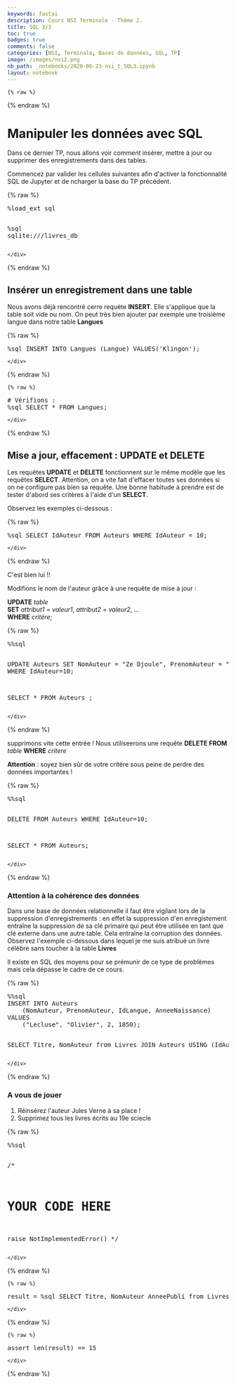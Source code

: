 ```yaml
---
keywords: fastai
description: Cours NSI Terminale - Thème 2.
title: SQL 3/3
toc: true 
badges: true
comments: false
categories: [NSI, Terminale, Bases de données, SQL, TP]
image: /images/nsi2.png
nb_path: _notebooks/2020-06-23-nsi_t_SQL3.ipynb
layout: notebook
---
```


<!--
#################################################
### THIS FILE WAS AUTOGENERATED! DO NOT EDIT! ###
#################################################
# file to edit: _notebooks/2020-06-23-nsi_t_SQL3.ipynb
-->

<div class="container" id="notebook-container">
        
    {% raw %}
    
<div class="cell border-box-sizing code_cell rendered">

</div>
    {% endraw %}

<div class="cell border-box-sizing text_cell rendered"><div class="inner_cell">
<div class="text_cell_render border-box-sizing rendered_html">
<h1 id="Manipuler-les-donn&#233;es-avec-SQL">Manipuler les donn&#233;es avec SQL<a class="anchor-link" href="#Manipuler-les-donn&#233;es-avec-SQL"> </a></h1><p>Dans ce dernier TP, nous allons voir comment insérer, mettre à jour ou supprimer des enregistrements dans des tables.</p>
<p>Commencez par valider les cellules suivantes afin d'activer la fonctionnalité SQL de Jupyter et de ncharger la base du TP précédent.</p>

</div>
</div>
</div>
    {% raw %}
    
<div class="cell border-box-sizing code_cell rendered">
<div class="input">

<div class="inner_cell">
    <div class="input_area">
<div class=" highlight hl-ipython3"><pre><span></span><span class="o">%</span><span class="k">load_ext</span> sql

<span class="o">%</span><span class="k">sql</span> sqlite:///livres_db
</pre></div>

    </div>
</div>
</div>

</div>
    {% endraw %}

<div class="cell border-box-sizing text_cell rendered"><div class="inner_cell">
<div class="text_cell_render border-box-sizing rendered_html">
<h2 id="Ins&#233;rer-un-enregistrement-dans-une-table">Ins&#233;rer un enregistrement dans une table<a class="anchor-link" href="#Ins&#233;rer-un-enregistrement-dans-une-table"> </a></h2><p>Nous avons déjà rencontré cerre requète <strong>INSERT</strong>. Elle s'applique que la table soit vide ou nom. On peut très bien ajouter par exemple une troisième langue dans notre table <strong>Langues</strong></p>

</div>
</div>
</div>
    {% raw %}
    
<div class="cell border-box-sizing code_cell rendered">
<div class="input">

<div class="inner_cell">
    <div class="input_area">
<div class=" highlight hl-ipython3"><pre><span></span><span class="o">%</span><span class="k">sql</span> INSERT INTO Langues (Langue) VALUES(&#39;Klingon&#39;);
</pre></div>

    </div>
</div>
</div>

</div>
    {% endraw %}

    {% raw %}
    
<div class="cell border-box-sizing code_cell rendered">
<div class="input">

<div class="inner_cell">
    <div class="input_area">
<div class=" highlight hl-ipython3"><pre><span></span><span class="c1"># Vérifions :</span>
<span class="o">%</span><span class="k">sql</span> SELECT * FROM Langues;
</pre></div>

    </div>
</div>
</div>

</div>
    {% endraw %}

<div class="cell border-box-sizing text_cell rendered"><div class="inner_cell">
<div class="text_cell_render border-box-sizing rendered_html">
<h2 id="Mise-a-jour,-effacement-:-UPDATE-et-DELETE">Mise a jour, effacement : UPDATE et DELETE<a class="anchor-link" href="#Mise-a-jour,-effacement-:-UPDATE-et-DELETE"> </a></h2><p>Les requêtes <strong>UPDATE</strong> et <strong>DELETE</strong> fonctionnent sur le même modèle que les requêtes <strong>SELECT</strong>.  Attention, on a vite fait d'effacer toutes ses données si on ne configure pas bien sa requête. Une bonne habitude à prendre est de tester d'abord ses critères à l'aide d'un <strong>SELECT</strong>.</p>
<p>Observez les exemples ci-dessous :</p>

</div>
</div>
</div>
    {% raw %}
    
<div class="cell border-box-sizing code_cell rendered">
<div class="input">

<div class="inner_cell">
    <div class="input_area">
<div class=" highlight hl-ipython3"><pre><span></span><span class="o">%</span><span class="k">sql</span> SELECT IdAuteur FROM Auteurs WHERE IdAuteur = 10;
</pre></div>

    </div>
</div>
</div>

</div>
    {% endraw %}

<div class="cell border-box-sizing text_cell rendered"><div class="inner_cell">
<div class="text_cell_render border-box-sizing rendered_html">
<p>C'est bien lui !!</p>
<p>Modifions le nom de l'auteur grâce à une requête de mise à jour :</p>
<p><strong>UPDATE</strong> <em>table</em> <br>
<strong>SET</strong>  <em>attribut1</em> = <em>valeur1</em>, <em>attribut2</em> = <em>valeur2</em>, ...<br>
<strong>WHERE</strong> <em>critère</em>;</p>

</div>
</div>
</div>
    {% raw %}
    
<div class="cell border-box-sizing code_cell rendered">
<div class="input">

<div class="inner_cell">
    <div class="input_area">
<div class=" highlight hl-ipython3"><pre><span></span><span class="o">%%</span><span class="k">sql</span> 

UPDATE Auteurs 
SET NomAuteur = &quot;Ze Djoule&quot;, PrenomAuteur = &quot;Juju&quot;
WHERE IdAuteur=10;

SELECT * FROM Auteurs ;
</pre></div>

    </div>
</div>
</div>

</div>
    {% endraw %}

<div class="cell border-box-sizing text_cell rendered"><div class="inner_cell">
<div class="text_cell_render border-box-sizing rendered_html">
<p>supprimons vite cette entrée ! Nous utiliseerons une requête
<strong>DELETE FROM</strong> <em>table</em> <strong>WHERE</strong> <em>critere</em></p>
<p><strong>Attention</strong> : soyez bien sûr de votre critère sous peine de perdre des données importantes !</p>

</div>
</div>
</div>
    {% raw %}
    
<div class="cell border-box-sizing code_cell rendered">
<div class="input">

<div class="inner_cell">
    <div class="input_area">
<div class=" highlight hl-ipython3"><pre><span></span><span class="o">%%</span><span class="k">sql</span> 

DELETE  FROM Auteurs  WHERE IdAuteur=10;

SELECT * FROM Auteurs;
</pre></div>

    </div>
</div>
</div>

</div>
    {% endraw %}

<div class="cell border-box-sizing text_cell rendered"><div class="inner_cell">
<div class="text_cell_render border-box-sizing rendered_html">
<h3 id="Attention-&#224;-la-coh&#233;rence-des-donn&#233;es">Attention &#224; la coh&#233;rence des donn&#233;es<a class="anchor-link" href="#Attention-&#224;-la-coh&#233;rence-des-donn&#233;es"> </a></h3><p>Dans une base de données relationnelle il faut être vigilant lors de la suppression d'enregistrements : en effet la suppression d'en enregistement entraîne la suppression de sa clé primaire qui peut être utilisée en tant que clé externe dans une autre table. Cela entraîne la corruption des données. Observez l'exemple ci-dessous dans lequel je me suis atribué un livre célèbre sans toucher à la table <strong>Livres</strong></p>
<p>Il existe en SQL des moyens pour se prémunir de ce type de problèmes mais cela dépasse le cadre de ce cours.</p>

</div>
</div>
</div>
    {% raw %}
    
<div class="cell border-box-sizing code_cell rendered">
<div class="input">

<div class="inner_cell">
    <div class="input_area">
<div class=" highlight hl-ipython3"><pre><span></span><span class="o">%%</span><span class="k">sql</span>
INSERT INTO Auteurs 
    (NomAuteur, PrenomAuteur, IdLangue, AnneeNaissance) 
VALUES
    (&quot;Lecluse&quot;, &quot;Olivier&quot;, 2, 1850);
    
SELECT Titre, NomAuteur from Livres JOIN Auteurs USING (IdAuteur);
</pre></div>

    </div>
</div>
</div>

</div>
    {% endraw %}

<div class="cell border-box-sizing text_cell rendered"><div class="inner_cell">
<div class="text_cell_render border-box-sizing rendered_html">
<h3 id="A-vous-de-jouer">A vous de jouer<a class="anchor-link" href="#A-vous-de-jouer"> </a></h3><ol>
<li>Réinsérez l'auteur Jules Verne à sa place !</li>
<li>Supprimez tous les livres écrits au 19e sciecle</li>
</ol>

</div>
</div>
</div>
    {% raw %}
    
<div class="cell border-box-sizing code_cell rendered">
<div class="input">

<div class="inner_cell">
    <div class="input_area">
<div class=" highlight hl-ipython3"><pre><span></span><span class="o">%%</span><span class="k">sql</span>

/* 
# YOUR CODE HERE
raise NotImplementedError()
*/
</pre></div>

    </div>
</div>
</div>

</div>
    {% endraw %}

    {% raw %}
    
<div class="cell border-box-sizing code_cell rendered">
<div class="input">

<div class="inner_cell">
    <div class="input_area">
<div class=" highlight hl-ipython3"><pre><span></span><span class="n">result</span> <span class="o">=</span> <span class="o">%</span><span class="k">sql</span> SELECT Titre, NomAuteur AnneePubli from Livres JOIN Auteurs USING (IdAuteur);
</pre></div>

    </div>
</div>
</div>

</div>
    {% endraw %}

    {% raw %}
    
<div class="cell border-box-sizing code_cell rendered">
<div class="input">

<div class="inner_cell">
    <div class="input_area">
<div class=" highlight hl-ipython3"><pre><span></span><span class="k">assert</span> <span class="nb">len</span><span class="p">(</span><span class="n">result</span><span class="p">)</span> <span class="o">==</span> <span class="mi">15</span>
</pre></div>

    </div>
</div>
</div>

</div>
    {% endraw %}

</div>
 

